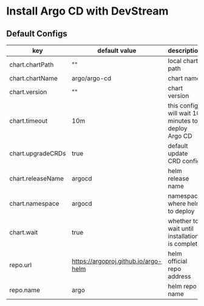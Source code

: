 # Install Argo CD with DevStream

## Default Configs

| key                | default value                        | description                                        |
| ----------------   | ------------------------------------ | ------------------------------------------------   |
| chart.chartPath    | ""                                   | local chart path                                   |
| chart.chartName    | argo/argo-cd                         | chart name                                         |
| chart.version      | ""                                   | chart version                                      |
| chart.timeout      | 10m                                  | this config will wait 10 minutes to deploy Argo CD |
| chart.upgradeCRDs  | true                                 | default update CRD config                          |
| chart.releaseName  | argocd                               | helm release name                                  |
| chart.namespace    | argocd                               | namespace where helm to deploy                     |
| chart.wait         | true                                 | whether to wait until installation is complete     |
| repo.url           | https://argoproj.github.io/argo-helm | helm official repo address                         |
| repo.name          | argo                                 | helm repo name                                     |
